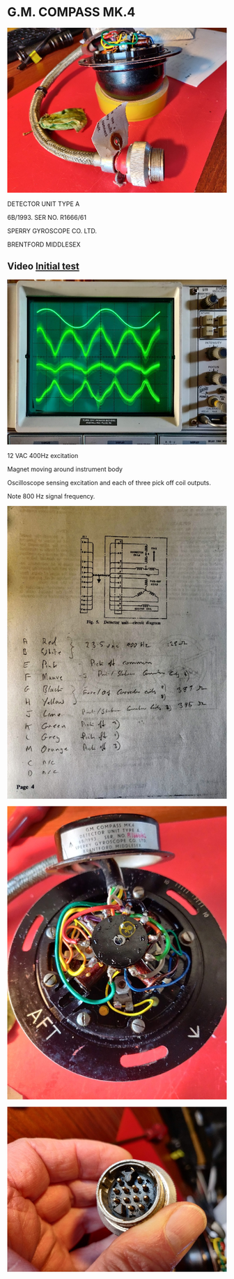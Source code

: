 # G.M. COMPASS MK.4

![Detector overview](./images/Detector_overview.jpg)

DETECTOR UNIT TYPE A

6B/1993. SER NO. R1666/61

SPERRY GYROSCOPE CO. LTD.

BRENTFORD MIDDLESEX

## Video [Initial test](https://youtube.com/shorts/zsVyMToEcKU)
![Detector oscilloscope](./images/Detector_oscilloscope.jpg)

12 VAC 400Hz excitation

Magnet moving around instrument body

Oscilloscope sensing excitation and each of three pick off coil outputs.

Note 800 Hz signal frequency.

![Detector schematic](./images/Detector_schematic.jpg)

![Detector topview](./images/Detector_topview.jpg)

![Detector connector](./images/Detector_connector.jpg)


